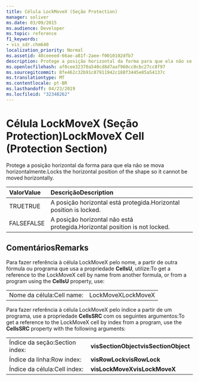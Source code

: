 ```yaml
---
title: Célula LockMoveX (Seção Protection)
manager: soliver
ms.date: 03/09/2015
ms.audience: Developer
ms.topic: reference
f1_keywords:
- vis_sdr.chm640
localization_priority: Normal
ms.assetid: 48ceeeed-66ae-a81f-2aee-f0010102dfb7
description: Protege a posição horizontal da forma para que ela não se mova horizontalmente.
ms.openlocfilehash: af0cee32370a540cd8d7aaf960cc0cbc27cc8f97
ms.sourcegitcommit: 8fe462c32b91c87911942c188f3445e85a54137c
ms.translationtype: MT
ms.contentlocale: pt-BR
ms.lasthandoff: 04/23/2019
ms.locfileid: "32348262"
---
```

# <a name="lockmovex-cell-protection-section"></a><span data-ttu-id="58378-103">Célula LockMoveX (Seção Protection)</span><span class="sxs-lookup"><span data-stu-id="58378-103">LockMoveX Cell (Protection Section)</span></span>

<span data-ttu-id="58378-104">Protege a posição horizontal da forma para que ela não se mova horizontalmente.</span><span class="sxs-lookup"><span data-stu-id="58378-104">Locks the horizontal position of the shape so it cannot be moved horizontally.</span></span>
  
|<span data-ttu-id="58378-105">**Valor**</span><span class="sxs-lookup"><span data-stu-id="58378-105">**Value**</span></span>|<span data-ttu-id="58378-106">**Descrição**</span><span class="sxs-lookup"><span data-stu-id="58378-106">**Description**</span></span>|
|:-----|:-----|
| <span data-ttu-id="58378-107">TRUE</span><span class="sxs-lookup"><span data-stu-id="58378-107">TRUE</span></span>  <br/> | <span data-ttu-id="58378-108">A posição horizontal está protegida.</span><span class="sxs-lookup"><span data-stu-id="58378-108">Horizontal position is locked.</span></span>  <br/> |
| <span data-ttu-id="58378-109">FALSE</span><span class="sxs-lookup"><span data-stu-id="58378-109">FALSE</span></span>  <br/> | <span data-ttu-id="58378-110">A posição horizontal não está protegida.</span><span class="sxs-lookup"><span data-stu-id="58378-110">Horizontal position is not locked.</span></span>  <br/> |
   
## <a name="remarks"></a><span data-ttu-id="58378-111">Comentários</span><span class="sxs-lookup"><span data-stu-id="58378-111">Remarks</span></span>

<span data-ttu-id="58378-112">Para fazer referência à célula LockMoveX pelo nome, a partir de outra fórmula ou programa que usa a propriedade **CellsU**, utilize:</span><span class="sxs-lookup"><span data-stu-id="58378-112">To get a reference to the LockMoveX cell by name from another formula, or from a program using the **CellsU** property, use:</span></span> 
  
|||
|:-----|:-----|
| <span data-ttu-id="58378-113">Nome da célula:</span><span class="sxs-lookup"><span data-stu-id="58378-113">Cell name:</span></span>  <br/> | <span data-ttu-id="58378-114">LockMoveX</span><span class="sxs-lookup"><span data-stu-id="58378-114">LockMoveX</span></span>  <br/> |
   
<span data-ttu-id="58378-115">Para fazer referência à célula LockMoveX pelo índice a partir de um programa, use a propriedade **CellsSRC** com os seguintes argumentos:</span><span class="sxs-lookup"><span data-stu-id="58378-115">To get a reference to the LockMoveX cell by index from a program, use the **CellsSRC** property with the following arguments:</span></span> 
  
|||
|:-----|:-----|
| <span data-ttu-id="58378-116">Índice da seção:</span><span class="sxs-lookup"><span data-stu-id="58378-116">Section index:</span></span>  <br/> |<span data-ttu-id="58378-117">**visSectionObject**</span><span class="sxs-lookup"><span data-stu-id="58378-117">**visSectionObject**</span></span> <br/> |
| <span data-ttu-id="58378-118">Índice da linha:</span><span class="sxs-lookup"><span data-stu-id="58378-118">Row index:</span></span>  <br/> |<span data-ttu-id="58378-119">**visRowLock**</span><span class="sxs-lookup"><span data-stu-id="58378-119">**visRowLock**</span></span> <br/> |
| <span data-ttu-id="58378-120">Índice da célula:</span><span class="sxs-lookup"><span data-stu-id="58378-120">Cell index:</span></span>  <br/> |<span data-ttu-id="58378-121">**visLockMoveX**</span><span class="sxs-lookup"><span data-stu-id="58378-121">**visLockMoveX**</span></span> <br/> |
   

